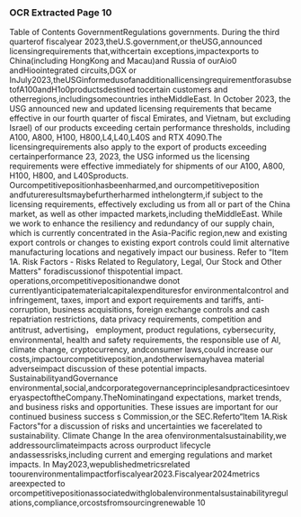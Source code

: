 ### OCR Extracted Page 10

Table of Contents
GovernmentRegulations
governments.
During the third quarterof fiscalyear 2023,theU.S.government,or theUSG,announced licensingrequirements that,withcertain
exceptions,impactexports to China(including HongKong and Macau)and Russia of ourAio0 andHioointegrated circuits,DGX or
InJuly2023,theUSGinformedusofanadditionallicensingrequirementforasubsetofA100andH1o0productsdestined tocertain
customers and otherregions,includingsomecountries intheMiddleEast.
In October 2023, the USG announced new and updated licensing requirements that became effective in our fourth quarter of fiscal
Emirates, and Vietnam, but excluding Israel) of our products exceeding certain performance thresholds, including A100, A800, H100,
H800,L4,L40,L40S and RTX 4090.The licensingrequirements also apply to the export of products exceeding certainperformance
23, 2023, the USG informed us the licensing requirements were effective immediately for shipments of our A100, A800, H100, H800,
and L40Sproducts.
Ourcompetitivepositionhasbeenharmed,and ourcompetitiveposition andfutureresultsmaybefurtherharmed inthelongterm,if
subject to the licensing requirements, effectively excluding us from all or part of the China market, as well as other impacted
markets,including theMiddleEast.
While we work to enhance the resiliency and redundancy of our supply chain, which is currently concentrated in the Asia-Pacific
region,new and existing export controls or changes to existing export controls could limit alternative manufacturing locations and
negatively impact our business. Refer to “Item 1A. Risk Factors - Risks Related to Regulatory, Legal, Our Stock and Other Matters"
foradiscussionof thispotential impact.
operations,orcompetitivepositionandwe donot currentlyanticipatematerialcapitalexpendituresfor environmentalcontrol
and infringement, taxes, import and export requirements and tariffs, anti-corruption, business acquisitions, foreign exchange controls
and cash repatriation restrictions, data privacy requirements, competition and antitrust, advertising， employment, product
regulations, cybersecurity, environmental, health and safety requirements, the responsible use of Al, climate change, cryptocurrency,
andconsumer laws,could increase our costs,impactourcompetitiveposition,andotherwisemayhavea material adverseimpact
discussion of these potential impacts.
SustainabilityandGovernance
environmental,social,andcorporategovernanceprinciplesandpracticesintoeveryaspectoftheCompany.TheNominatingand
expectations, market trends, and business risks and opportunities. These issues are important for our continued business success
s
Commission,or the SEC.Referto“ltem 1A.Risk Factors"for a discussion of risks and uncertainties we facerelated to sustainability.
Climate Change
In the area ofenvironmentalsustainability,we addressourclimateimpacts across ourproduct lifecycle andassessrisks,including
current and emerging regulations and market impacts.
In May2023,wepublishedmetricsrelated toourenvironmentalimpactforfiscalyear2023.Fiscalyear2024metrics areexpected to
orcompetitivepositionassociatedwithglobalenvironmentalsustainabilityregulations,compliance,orcostsfromsourcingrenewable
10